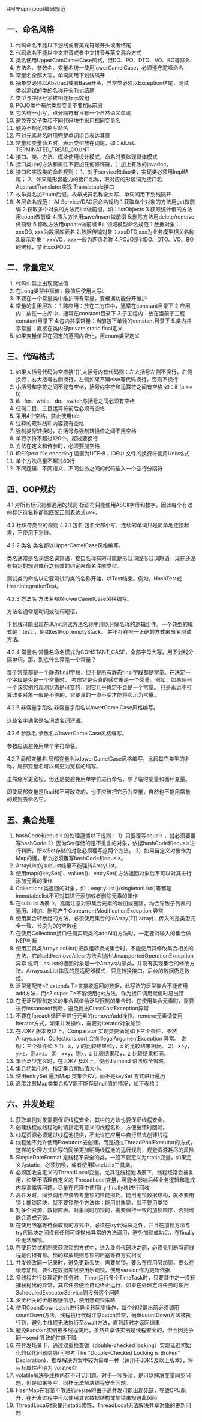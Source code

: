 #阿里sprinboot编码规范
## 一、命名风格

1. 代码命名不能以下划线或者美元符号开头或者结尾
2. 代码命名不能以中文拼音或者中文拼音与英文混合方式
3. 类名使用UpperCamCamelCase风格，但DO、PO、DTO、VO、BO等除外
4. 方法名、参数名、变量名统一使用lowerCamelCase，必须遵守驼峰命名
5. 常量名全部大写，单词间用下划线隔开
6. 抽象类必须以Abstract或者Base开头，异常类必须以Exception结尾，测试          
   类以测试的类的名称开头Test结尾
7. 类型与中括号紧挨相连标示数组
8. POJO类中布尔类型变量不要加is前缀
9. 包名统一小写，点分隔符有且有一个自然语义单词
10. 避免在父子类和不同代码块中采用相同变量名
11. 避免不规范的缩写命名
12. 在对元素命名时用完整单词组合表达其意
13. 常量和变量命名时，表示类型放在词尾，如：idList、TERMINATED_TREAD_COUNT
14. 接口、类、方法、模块使用设计模式，命名时要体现具体模式
15. 接口类中的方法和属性不要加任何修饰符，并加上有效的javadoc。
16. 接口和实现类的命名规则：
    1、对于service和dao类，实现类必须用Impl结尾；
    2、如果是形容能力的接口名称，取对应的形容词为接口名 AbstractTranslator实现 Translatable接口
17. 枚举类名加Enum后缀，枚举成员名称全大写，单词间用下划线隔开
18. 各层命名规范：
    A) Service/DAO层命名规约
    1.获取单个对象的方法用get做前缀
    2.获取多个对象的方法用list做前缀，如：listObjects
    3.获取统计值的方法用count做前缀
    4.插入方法用save/insert做前缀
    5.删除方法用delete/remove做前缀
    6.修改方法用update做前缀
    B）领域模型命名规范
    1.数据对象：xxxDO, xxx为数据库表名
    2.数据传输对象：xxxDTO,xxx为业务模型相关名称
    3.展示对象：xxxVO，xxx一般为网页名称
    4.POJO是对DO、DTO、VO、BO的统称，禁止xxxPOJO

## 二、常量定义

1. 代码中禁止出现魔法值
2. 在Long类型中赋值，数值后使用大写L
3. 不要在一个常量类中维护所有常量，要根据功能分开维护
4. 常量的复用层次：
   1.跨应用：放在二方库中，通常在constant目录下
   2.应用内：放在一方库中，通常在constant目录下
   3.子工程内：放在当前子工程constant目录下
   4.包内共享常量：当前包下单独的constant目录下
   5.类内共享常量：直接在类内部private static final定义
5. 如果变量值只在固定的范围内变化，用enum类型定义

## 三、代码格式

1. 如果大括号代码为空直接'{}',大括号内有代码则：左大括号左侧不换行，右侧换行；右大括号右侧换行，左侧如果不跟else等代码换行，否则不换行
2. 小括号和字符之间不能有空格，括号内字符和运算符之间有空格 如：if (a == b)
3. if、for、while、do、switch与括号之间必须有空格
4. 任何二目、三目运算符前后必须有空格
5. 采用4个空格，禁止使用tab
6. 注释的双斜线和内容要有空格
7. 强制类型转换时，右括号与强制转换值之间不用空格
8. 单行字符不超过120个，超过要换行
9. 方法在定义和传参时，必须要加空格
10. IDE的text file encoding 设置为UTF-8；IDE中 文件的换行符使用Unix格式
11. 单个方法尽量不超过80行
12. 不同逻辑、不同语义、不同业务之间的代码插入一个空行分隔符
## 四、OOP规约

4.1 对所有标识符都通用的规则
标识符只能使用ASCII字母和数字，因此每个有效的标识符名称都能匹配正则表达式\w+。

4.2 标识符类型的规则
4.2.1 包名
包名全部小写，连续的单词只是简单地连接起来，不使用下划线。

4.2.2 类名
类名都以UpperCamelCase风格编写。

类名通常是名词或名词短语，接口名称有时可能是形容词或形容词短语。现在还没有特定的规则或行之有效的约定来命名注解类型。

测试类的命名以它要测试的类的名称开始，以Test结束。例如，HashTest或HashIntegrationTest。

4.2.3 方法名
方法名都以lowerCamelCase风格编写。

方法名通常是动词或动词短语。

下划线可能出现在JUnit测试方法名称中用以分隔名称的逻辑组件。一个典型的模式是：test<MethodUnderTest>_<state>，例如testPop_emptyStack。 并不存在唯一正确的方式来命名测试方法。

4.2.4 常量名
常量名命名模式为CONSTANT_CASE，全部字母大写，用下划线分隔单词。那，到底什么算是一个常量？

每个常量都是一个静态final字段，但不是所有静态final字段都是常量。在决定一个字段是否是一个常量时， 考虑它是否真的感觉像是一个常量。例如，如果任何一个该实例的观测状态是可变的，则它几乎肯定不会是一个常量。 只是永远不打算改变对象一般是不够的，它要真的一直不变才能将它示为常量。

4.2.5 非常量字段名
非常量字段名以lowerCamelCase风格编写。

这些名字通常是名词或名词短语。

4.2.6 参数名
参数名以lowerCamelCase风格编写。

参数应该避免用单个字符命名。

4.2.7 局部变量名
局部变量名以lowerCamelCase风格编写，比起其它类型的名称，局部变量名可以有更为宽松的缩写。

虽然缩写更宽松，但还是要避免用单字符进行命名，除了临时变量和循环变量。

即使局部变量是final和不可改变的，也不应该把它示为常量，自然也不能用常量的规则去命名它。


## 五、集合处理

1. hashCode和equals 的处理遵循以下规则：
   1）只要覆写equals ，就必须要覆写hashCode
   2）因为Set存储的是不重复的对象，依据hashCode和equals进行判断，所以Set存储的对象必须覆写这两个方法。
   3）如果自定义对象作为Map的键，那么必须覆写hashCode和equals。
2. ArrayList的subList结果不能强转ArrayList。
3. 使用map的keySet()、values()、entrySet()方法返回对象后不可以对其进行添加元素的操作
4. Collections类返回的对象，如：emptyList()/singletonList()等都是immutablelist不可对其进行添加或者删除元素的操作
5. 在subList场景中，高度注意对原集合元素的增加或删除，均会导致子列表的遍历、增加、删除产生ConcurrentModificationException 异常
6. 使用集合转数组的方法，必须使用集合的toArray(T[] array)，传入的是类型完全一致、长度为0的空数组
7. 在使用Collection接口任何实现类的addAll()方法时，一定要对输入的集合做NEP判断
8. 使用工具类Arrays.asList()把数组转换成集合时，不能使用其修改集合相关的方法，它的add/remove/clear方法会抛出UnsupportedOperationException异常
   说明：asList的返回对象是一个Arrays内部类，并没有实现集合的修改方法。Arrays.asList体现的是适配器模式，只是转换接口，后台的数据仍是数组。
9. 泛型通配符<? extends T>来接收返回的数据，此写法的泛型集合不能使用add方法，而<? super T>不能使用get方法，作为接口调用赋值时易出错
10. 在无泛型限制定义的集合赋值给泛型限制的集合时，在使用集合元素时，需要进行instanceof判断，避免抛出ClassCastException异常
11. 不要在foreach循环里进行元素的remove/add操作。remove元素请使用Iterator方式，如果并发操作，需要对Iterator对象加锁
12. 在JDK7 版本及以上，Comparator 实现类要满足如下三个条件，不然Arrays.sort，Collections.sort 会抛IllegalArgumentException 异常。
    说明：三个条件如下
    1） x，y 的比较结果和y，x 的比较结果相反。
    2） x>y，y>z，则x>z。
    3） x=y，则x，z 比较结果和y，z 比较结果相同。
13. 集合泛型定义时，在JDK7 及以上，使用diamond 语法或全省略。
14. 集合初始化时，指定集合初始值大小。
15. 使用entrySet 遍历Map 类集合KV，而不是keySet 方式进行遍历
16. 高度注意Map类集合K/V能不能存储null值的情况，如下表格：

## 六、并发处理

1. 获取单例对象需要保证线程安全，其中的方法也要保证线程安全。
2. 创建线程或线程池时请指定有意义的线程名称，方便出错时回溯。
3. 线程资源必须通过线程池提供，不允许在应用中自行显式创建线程
4. 线程池不允许使用Executors去创建，而是通过ThreadPoolExecutor的方式，这样的处理方式让写的同学更加明确线程池的运行规则，规避资源耗尽的风险
5. SimpleDateFormat 是线程不安全的类，一般不要定义为static变量，如果定义为static，必须加锁，或者使用DateUtils工具类。
6. 必须回收自定义的ThreadLocal变量，尤其在线程池场景下，线程经常会被复用，如果不清理自定义的 ThreadLocal变量，可能会影响后续业务逻辑和造成内存泄露等问题。尽量在代理中使用try-finally块进行回收
7. 高并发时，同步调用应该去考量锁的性能损耗。能用无锁数据结构，就不要用锁；能锁区块，就不要锁整个方法体；能用对象锁，就不要用类锁
8. 对多个资源、数据库表、对象同时加锁时，需要保持一致的加锁顺序，否则可能会造成死锁。
9. 在使用阻塞等待获取锁的方式中，必须在try代码块之外，并且在加锁方法与try代码块之间没有任何可能抛出异常的方法调用，避免加锁成功后，在finally中无法解锁。
10. 在使用尝试机制来获取锁的方式中，进入业务代码块之前，必须先判断当前线程是否持有锁。锁的释放规则与锁的阻塞等待方式相同
11. 并发修改同一记录时，避免更新丢失，需要加锁。要么在应用层加锁，要么在缓存加锁，要么在数据库层使用乐观锁，使用version作为更新依据
12. 多线程并行处理定时任务时，Timer运行多个TimeTask时，只要其中之一没有捕获抛出的异常，其它任务便会自动终止运行，如果在处理定时任务时使用ScheduledExecutorService则没有这个问题
13. 资金相关的金融敏感信息，使用悲观锁策略
14. 使用CountDownLatch进行异步转同步操作，每个线程退出前必须调用countDown方法，线程执行代码注意catch异常，确保countDown方法被执行到，避免主线程无法执行至await方法，直到超时才返回结果
15. 避免Random实例被多线程使用，虽然共享该实例是线程安全的，但会因竞争同一seed 导致的性能下降
16. 在并发场景下，通过双重检查锁（double-checked locking）实现延迟初始化的优化问题隐患(可参考 The "Double-Checked Locking is Broken" Declaration)，推荐解决方案中较为简单一种（适用于JDK5及以上版本），将目标属性声明为 volatile型
17. volatile解决多线程内存不可见问题。对于一写多读，是可以解决变量同步问题，但是如果多写，同样无法解决线程安全问题。
18. HashMap在容量不够进行resize时由于高并发可能出现死链，导致CPU飙升，在开发过程中可以使用其它数据结构或加锁来规避此风险
19. ThreadLocal对象使用static修饰，ThreadLocal无法解决共享对象的更新问题